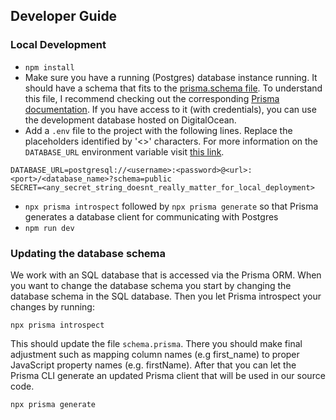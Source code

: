 ## Developer Guide

### Local Development

- `npm install`
- Make sure you have a running (Postgres) database instance running. It should have a schema that fits to the [prisma.schema file](https://github.com/simon-lammes/lammes-assistant/blob/master/lammes-assistant-apollo-server/prisma/schema.prisma). To understand this file, I recommend checking out the corresponding [Prisma documentation](https://www.prisma.io/docs/concepts/components/prisma-schema). If you have access to it (with credentials), you can use the development database hosted on DigitalOcean.
- Add a `.env` file to the project with the following lines. Replace the placeholders identified by '<>' characters. For more information on the `DATABASE_URL` environment variable visit [this link](https://www.prisma.io/docs/concepts/components/prisma-schema).

```
DATABASE_URL=postgresql://<username>:<password>@<url>:<port>/<database_name>?schema=public
SECRET=<any_secret_string_doesnt_really_matter_for_local_deployment>
```

- `npx prisma introspect` followed by `npx prisma generate` so that Prisma generates a database client for communicating with Postgres
- `npm run dev`

### Updating the database schema

We work with an SQL database that is accessed via the Prisma ORM. When you want to change the database schema you start by changing the database schema in the SQL database. Then you let Prisma introspect your changes by running:
```
npx prisma introspect
```
This should update the file `schema.prisma`. There you should make final adjustment such as mapping column names (e.g first_name) to proper JavaScript property names (e.g. firstName). After that you can let the Prisma CLI generate an updated Prisma client that will be used in our source code. 
```
npx prisma generate
```
